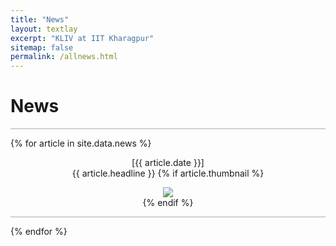 ```yaml
---
title: "News"
layout: textlay
excerpt: "KLIV at IIT Kharagpur"
sitemap: false
permalink: /allnews.html
---
```


# News
<hr style="height:1px; border:none; background-color:#aaaaaa;" />
{% for article in site.data.news %}
<center><p>
    [{{ article.date }}]
    <br>
    {{ article.headline }}
    {% if article.thumbnail %}
    <center>
    	<img src="{{ site.url }}{{ site.baseurl }}/images/news/{{ article.thumbnail }}" class="img-responsive" />
	</center>
    {% endif %}
</p></center>
<hr style="height:1px; border:none; background-color:#aaaaaa;" />
{% endfor %}
